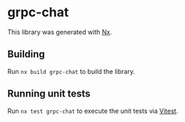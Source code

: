 # grpc-chat

This library was generated with [Nx](https://nx.dev).

## Building

Run `nx build grpc-chat` to build the library.

## Running unit tests

Run `nx test grpc-chat` to execute the unit tests via [Vitest](https://vitest.dev/).
